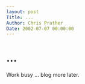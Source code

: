 ```yaml
---
layout: post
Title: ...  
Author: Chris Prather
Date: 2002-07-07 00:00:00
---
```


# ...
Work busy ... blog more later.
